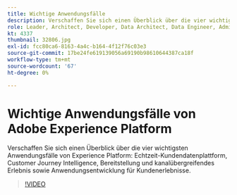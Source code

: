 ```yaml
---
title: Wichtige Anwendungsfälle
description: Verschaffen Sie sich einen Überblick über die vier wichtigsten Anwendungsfälle von Experience Platform&mdash, Echtzeit-Kundendatenplattform, Customer Journey Intelligence, Bereitstellung und kanalübergreifendes Erlebnis sowie Anwendungsentwicklung für Kundenerlebnisse.
role: Leader, Architect, Developer, Data Architect, Data Engineer, Admin, User
kt: 4337
thumbnail: 32806.jpg
exl-id: fcc80ca6-8163-4a4c-b164-4f12f76c03e3
source-git-commit: 17be24fe619139056a69190b98610644387ca18f
workflow-type: tm+mt
source-wordcount: '67'
ht-degree: 0%

---
```


# Wichtige Anwendungsfälle von Adobe Experience Platform

Verschaffen Sie sich einen Überblick über die vier wichtigsten Anwendungsfälle von Experience Platform: Echtzeit-Kundendatenplattform, Customer Journey Intelligence, Bereitstellung und kanalübergreifendes Erlebnis sowie Anwendungsentwicklung für Kundenerlebnisse.

>[!VIDEO](https://video.tv.adobe.com/v/32806?quality=12&learn=on)


